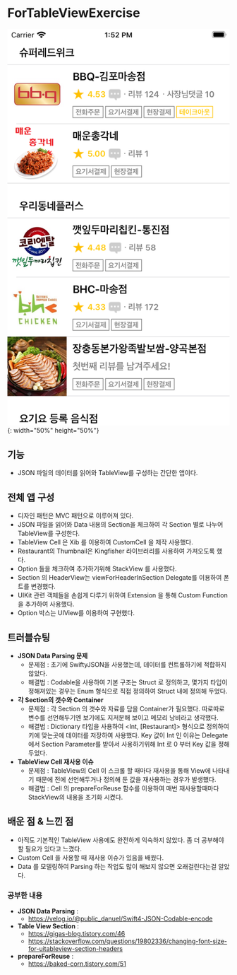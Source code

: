 # ForTableViewExercise

![view.png](https://github.com/jxxnnee/ForTableViewExercise/raw/master/Images/view.png){: width="50%" height="50%"}


## 기능

- JSON 파일의 데이터를 읽어와 TableView를 구성하는 간단한 앱이다.

## 전체 앱 구성

- 디자인 패턴은 MVC 패턴으로 이루어져 있다.
- JSON 파일을 읽어와 Data 내용의 Section을 체크하여 각 Section 별로 나누어 TableView를 구성한다.
- TableView Cell 은 Xib 를 이용하여 CustomCell 을 제작 사용했다.
- Restaurant의 Thumbnail은 Kingfisher 라이브러리를 사용하여 가져오도록 했다.
- Option 들을 체크하여 추가하기위해 StackView 를 사용했다.
- Section 의 HeaderView는 viewForHeaderInSection Delegate를 이용하여 폰트를 변경했다.
- UIKit 관련 객체들을 손쉽게 다루기 위하여 Extension 을 통해 Custom Function을 추가하여 사용했다.
- Option 박스는 UIView를 이용하여 구현했다.

## 트러블슈팅

- **JSON Data Parsing 문제**
  - 문제점 : 초기에 SwiftyJSON을 사용했는데, 데이터를 컨트롤하기에 적합하지 않았다.
  - 해결법 : Codable을 사용하여 기본 구조는 Struct 로 정의하고, 몇가지 타입이 정해져있는 경우는
    Enum 형식으로 직접 정의하여 Struct 내에 정의해 두었다.
- **각 Section의 갯수와 Container** 
  - 문제점 : 각 Section 의 갯수와 자료를 담을 Container가 필요했다. 따로따로 변수를 선언해두기엔 보기에도 지저분해 보이고 메모리 낭비라고 생각했다.
  - 해결법 : Dictionary 타입을 사용하여 <Int, [Restaurant]> 형식으로 정의하여 키에 맞는곳에 데이터를 저장하여 사용했다. 
    Key 값이 Int 인 이유는 Delegate 에서 Section Parameter를 받아서 사용하기위해 Int 로 0 부터 Key 값을 정해두었다.
- **TableView Cell 재사용 이슈**
  - 문제점 : TableView의 Cell 이 스크롤 할 때마다 재사용을 통해 View에 나타내기 때문에 전에 선언해두거나 정의해 둔 값을 재사용하는 경우가 발생했다.
  - 해결법 : Cell 의 prepareForReuse 함수를 이용하여 매번 재사용할때마다 StackView의 내용을 초기화 시켰다. 

## 배운 점 & 느낀 점

- 아직도 기본적인 TableView 사용에도 완전하게 익숙하지 않았다. 좀 더 공부해야 할 필요가 있다고 느꼈다.
- Custom Cell 을 사용할 때 재사용 이슈가 있음을 배웠다.
- Data 를 모델링하여 Parsing 하는 작업도 많이 해보지 않으면 오래걸린다는걸 알았다.

### 공부한 내용

- **JSON Data Parsing** : 
  - https://velog.io/@public_danuel/Swift4-JSON-Codable-encode
- **Table View Section** : 
  - https://gigas-blog.tistory.com/46
  - https://stackoverflow.com/questions/19802336/changing-font-size-for-uitableview-section-headers
- **prepareForReuse** :
  - https://baked-corn.tistory.com/51
